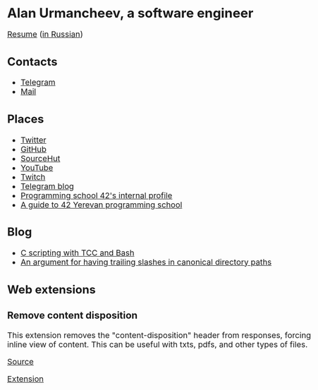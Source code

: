 <title>Alan Urmancheev, a software engineer</title>

<style>
	* { font-size: calc(1rem + 0.10vw); }
	h3 { font-size: calc(1.2rem + 0.15vw); }
	h2 { font-size: calc(1.4rem + 0.20vw); }
	h1 { font-size: calc(1.6rem + 0.25vw); }
	body { margin: 0 auto; max-width: 50em; }
	pre { overflow: scroll; border: 1px solid black; }
</style>

# Alan Urmancheev, a software engineer

[Resume](resume/alan-urmancheev-english.pdf) ([in Russian](resume/alan-urmancheev-russian.pdf))

## Contacts

* [Telegram](https://t.me/alurm)
* [Mail](mailto:alan.urman@gmail.com)

## Places

* [Twitter](https://twitter.com/alurmanc)
* [GitHub](https://github.com/alurm)
* [SourceHut](https://git.sr.ht/~alurm)
* [YouTube](https://youtube.com/@alurma)
* [Twitch](https://twitch.tv/alurman)
* [Telegram blog](https://t.me/alurman)
* [Programming school 42's internal profile](https://profile.intra.42.fr/users/ghelman)
* [A guide to 42 Yerevan programming school](42-yerevan-unofficial-guide/index.html)

## Blog

* [C scripting with TCC and Bash](blog/c-scripting-with-tcc-and-bash.html)
* [An argument for having trailing slashes in canonical directory paths](blog/an-argument-for-having-trailing-slashes-in-canonical-directory-paths.html)

## Web extensions

### Remove content disposition

This extension removes the "content-disposition" header from responses, forcing inline view of content. This can be useful with txts, pdfs, and other types of files.

[Source](https://github.com/alurm/alurm.github.io/tree/master/extensions/remove-content-disposition/source)

[Extension](extensions/remove-content-disposition/extension.xpi)

